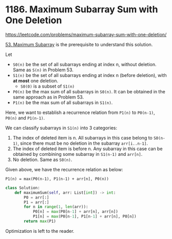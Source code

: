 # 1186. Maximum Subarray Sum with One Deletion

https://leetcode.com/problems/maximum-subarray-sum-with-one-deletion/

[53. Maximum Subarray](53.%20Maximum%20Subarray.md) is the prerequisite to understand this solution.

Let

- `S0(n)` be the set of all subarrays ending at index n, without deletion. Same as `S(n)` in Problem 53.
- `S1(n)` be the set of all subarrays ending at index n (before deletion), with **at most** one deletion.
	- `S0(0)` is a subset of `S1(n)`
- `P0(n)` be the max sum of all subarrays in `S0(n)`. It can be obtained in the same approach as in Problem 53.
- `P1(n)` be the max sum of all subarrays in `S1(n)`.

Here, we want to establish a recurrence relation from `P1(n)` to `P0(n-1)`, `P0(n)` and `P1(n-1)`.

We can classify subarrays in `S1(n)` into 3 categories:

1. The index of deleted item is n. All subarrays in this case belong to `S0(n-1)`, since there must be no deletion in the subarray `arr[i..n-1]`.
2. The index of deleted item is before n. Any subarray in this case can be obtained by combining some subarray in `S1(n-1)` and `arr[n]`.
3. No deletion. Same as `S0(n)`.

Given above, we have the recurrence relation as below:

```
P1(n) = max(P0(n-1), P1(n-1) + arr[n], P0(n))
```

```py
class Solution:
    def maximumSum(self, arr: List[int]) -> int:
        P0 = arr[:]
        P1 = arr[:]
        for n in range(1, len(arr)):
            P0[n] = max(P0[n-1] + arr[n], arr[n])
            P1[n] = max(P0[n-1], P1[n-1] + arr[n], P0[n])
        return max(P1)
```

Optimization is left to the reader.

